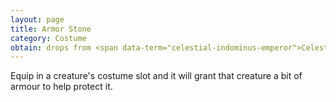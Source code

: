 ```yaml
---
layout: page
title: Armor Stone
category: Costume
obtain: drops from <span data-term="celestial-indominus-emperor">Celestial Indominus Emperor</span>
---
```


Equip in a creature's costume slot and it will grant that creature a bit of armour to help protect it.